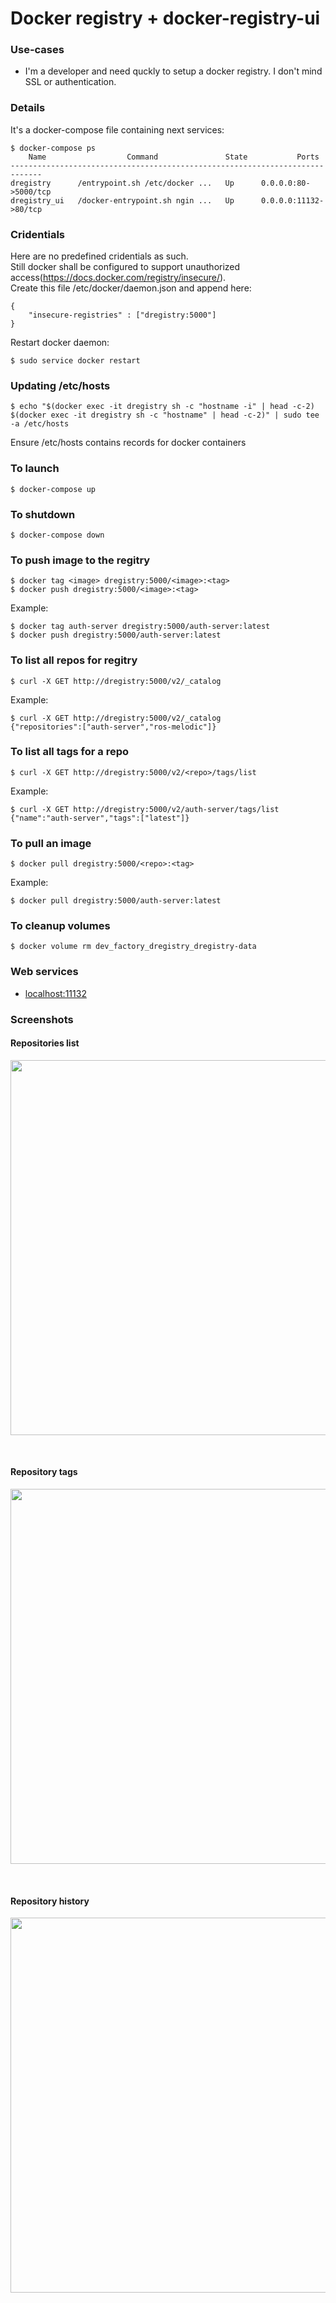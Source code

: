 # Docker registry + docker-registry-ui



### Use-cases
- I'm a developer and need quckly to setup a docker registry. I don't mind SSL or authentication.



### Details
It's a docker-compose file containing next services:
```
$ docker-compose ps
    Name                  Command               State           Ports        
-----------------------------------------------------------------------------
dregistry      /entrypoint.sh /etc/docker ...   Up      0.0.0.0:80->5000/tcp 
dregistry_ui   /docker-entrypoint.sh ngin ...   Up      0.0.0.0:11132->80/tcp

```



### Cridentials
Here are no predefined cridentials as such.\
Still docker shall be configured to support unauthorized access(https://docs.docker.com/registry/insecure/). \
Create this file /etc/docker/daemon.json and append here:
```
{
    "insecure-registries" : ["dregistry:5000"]
}
```
Restart docker daemon:
```
$ sudo service docker restart
```



### Updating /etc/hosts
```
$ echo "$(docker exec -it dregistry sh -c "hostname -i" | head -c-2) $(docker exec -it dregistry sh -c "hostname" | head -c-2)" | sudo tee -a /etc/hosts
```
Ensure /etc/hosts contains records for docker containers



### To launch
```
$ docker-compose up
```



### To shutdown
```
$ docker-compose down
```



### To push image to the regitry
```
$ docker tag <image> dregistry:5000/<image>:<tag>
$ docker push dregistry:5000/<image>:<tag>

```
Example:
```
$ docker tag auth-server dregistry:5000/auth-server:latest
$ docker push dregistry:5000/auth-server:latest
```



### To list all repos for regitry
```
$ curl -X GET http://dregistry:5000/v2/_catalog
```
Example:
```
$ curl -X GET http://dregistry:5000/v2/_catalog
{"repositories":["auth-server","ros-melodic"]}
```



### To list all tags for a repo
```
$ curl -X GET http://dregistry:5000/v2/<repo>/tags/list
```
Example:
```
$ curl -X GET http://dregistry:5000/v2/auth-server/tags/list
{"name":"auth-server","tags":["latest"]}
```



### To pull an image
```
$ docker pull dregistry:5000/<repo>:<tag>
```
Example:
```
$ docker pull dregistry:5000/auth-server:latest
```



### To cleanup volumes
```
$ docker volume rm dev_factory_dregistry_dregistry-data
```



### Web services
- [localhost:11132](http://localhost:11132)



### Screenshots

#### Repositories list
<p align="center">
    <img width="900" height="600" src="pic1.png">
</p>
<br>



#### Repository tags
<p align="center">
    <img width="900" height="600" src="pic2.png">
</p>
<br>



#### Repository history
<p align="center">
    <img width="900" height="600" src="pic3.png">
</p>
<br>

